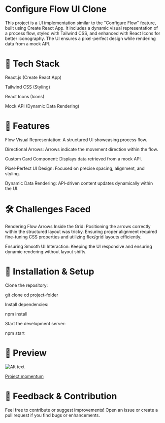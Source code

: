 # Configure Flow UI Clone

This project is a UI implementation similar to the "Configure Flow" feature, built using Create React App. It includes a dynamic visual representation of a process flow, styled with Tailwind CSS, and enhanced with React Icons for better iconography. The UI ensures a pixel-perfect design while rendering data from a mock API.

# 🚀 Tech Stack

React.js (Create React App)

Tailwind CSS (Styling)

React Icons (Icons)

Mock API (Dynamic Data Rendering)

# 🎯 Features

Flow Visual Representation: A structured UI showcasing process flow.

Directional Arrows: Arrows indicate the movement direction within the flow.

Custom Card Component: Displays data retrieved from a mock API.

Pixel-Perfect UI Design: Focused on precise spacing, alignment, and styling.

Dynamic Data Rendering: API-driven content updates dynamically within the UI.

# 🛠️ Challenges Faced

Rendering Flow Arrows Inside the Grid: Positioning the arrows correctly within the structured layout was tricky. Ensuring proper alignment required fine-tuning CSS properties and utilizing flex/grid layouts efficiently.

Ensuring Smooth UI Interaction: Keeping the UI responsive and ensuring dynamic rendering without layout shifts.

# 📌 Installation & Setup

Clone the repository:

git clone <repository-url>
cd project-folder

Install dependencies:

npm install

Start the development server:

npm start

# 📸 Preview

![Alt text]()

[Project momentum](https://github.com/user-attachments/assets/2db54612-30cc-4687-b359-9d38ca195716)

# 📢 Feedback & Contribution

Feel free to contribute or suggest improvements! Open an issue or create a pull request if you find bugs or enhancements.
